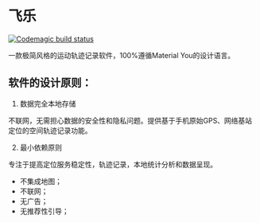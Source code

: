 # 飞乐
[![Codemagic build status](https://api.codemagic.io/apps/6540319b28820fa34aba188b/6540319b28820fa34aba188a/status_badge.svg)](https://codemagic.io/apps/6540319b28820fa34aba188b/6540319b28820fa34aba188a/latest_build)

一款极简风格的运动轨迹记录软件，100%遵循Material You的设计语言。

## 软件的设计原则：

1. 数据完全本地存储

不联网，无需担心数据的安全性和隐私问题。提供基于手机原始GPS、网络基站定位的空间轨迹记录功能。

2. 最小依赖原则

专注于提高定位服务稳定性，轨迹记录，本地统计分析和数据呈现。

- 不集成地图；
- 不联网；
- 无广告；
- 无推荐性引导；


